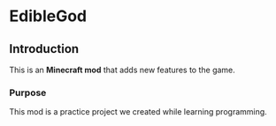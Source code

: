 # EdibleGod

## Introduction
This is an **Minecraft mod** that adds new features to the game. 

### Purpose
This mod is a practice project we created while learning programming.
